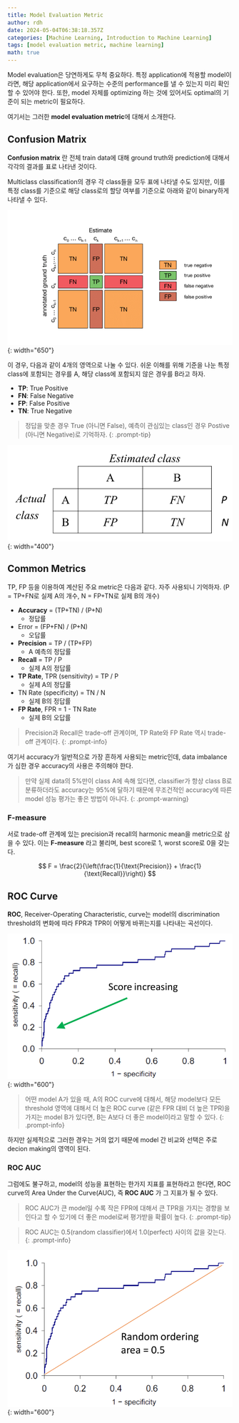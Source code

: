 ```yaml
---
title: Model Evaluation Metric
author: rdh
date: 2024-05-04T06:38:18.357Z
categories: [Machine Learning, Introduction to Machine Learning]
tags: [model evaluation metric, machine learning]
math: true
---
```


Model evaluation은 당연하게도 무척 중요하다. 특정 application에 적용할 model이라면, 해당 application에서 요구하는 수준의 performance를 낼 수 있는지 미리 확인 할 수 있어야 한다. 또한, model 자체를 optimizing 하는 것에 있어서도 optimal의 기준이 되는 metric이 필요하다.

여기서는 그러한 **model evaluation metric**에 대해서 소개한다.

## Confusion Matrix
**Confusion matrix** 란 전체 train data에 대해 ground truth와 prediction에 대해서 각각의 결과를 표로 나타낸 것이다.

Multiclass classification의 경우 각 class들을 모두 표에 나타낼 수도 있지만, 이를 특정 class를 기준으로 해당 class로의 할당 여부를 기준으로 아래와 같이 binary하게 나타낼 수 있다.

![](/assets/img/model-evaluation-metric-01.png){: width="650"}

이 경우, 다음과 같이 4개의 영역으로 나눌 수 있다. 쉬운 이해를 위해 기준을 나눈 특정 class에 포함되는 경우를 A, 해당 class에 포함되지 않은 경우를 B라고 하자.

* **TP**: True Positive
* **FN**: False Negative
* **FP**: False Positive
* **TN**: True Negative

> 정답을 맞춘 경우 True (아니면 False), 예측이 관심있는 class인 경우 Postive (아니면 Negative)로 기억하자.
{: .prompt-tip}

![](/assets/img/model-evaluation-metric-02.png){: width="400"}


## Common Metrics
TP, FP 등을 이용하여 계산된 주요 metric은 다음과 같다. 자주 사용되니 기억하자. (P = TP+FN로 실제 A의 개수, N = FP+TN로 실제 B의 개수)

* **Accuracy** = (TP+TN) / (P+N)
  * 정답률
* Error = (FP+FN) / (P+N)
  * 오답률
* **Precision** = TP / (TP+FP)
  * A 예측의 정답률
* **Recall** = TP / P
  * 실제 A의 정답률
* **TP Rate**, TPR (sensitivity) = TP / P
  * 실제 A의 정답률
* TN Rate (specificity) = TN / N
  * 실제 B의 정답률
* **FP Rate**, FPR = 1 - TN Rate
  * 실제 B의 오답률

> Precision과 Recall은 trade-off 관계이며, TP Rate와 FP Rate 역시 trade-off 관계이다.
{: .prompt-info}

여기서 accuracy가 일반적으로 가장 흔하게 사용되는 metric인데, data imbalance가 심한 경우 accuracy의 사용은 주의해야 한다.

> 만약 실제 data의 5%만이 class A에 속해 있다면, classifier가 항상 class B로 분류하더라도 accuracy는 95%에 달하기 때문에 무조건적인 accuracy에 따른 model 성능 평가는 좋은 방법이 아니다.
{: .prompt-warning}

### F-measure
서로 trade-off 관계에 있는 precision과 recall의 harmonic mean을 metric으로 삼을 수 있다. 이는 **F-measure** 라고 불리며, best score로 1, worst score로 0을 갖는다.

$$
F = \frac{2}{\left(\frac{1}{\text{Precision}} + \frac{1}{\text{Recall}}\right)}
$$

## ROC Curve
**ROC**, Receiver-Operating Characteristic, curve는 model의 discrimination threshold의 변화에 따라 FPR과 TPR이 어떻게 바뀌는지를 나타내는 곡선이다.

![](/assets/img/model-evaluation-metric-03.png){: width="600"}

> 어떤 model A가 있을 때, A의 ROC curve에 대해서, 해당 model보다 모든 threshold 영역에 대해서 더 높은 ROC curve (같은 FPR 대비 더 높은 TPR)을 가지는 model B가 있다면, B는 A보다 더 좋은 model이라고 말할 수 있다.
{: .prompt-info}

하지만 실제적으로 그러한 경우는 거의 없기 때문에 model 간 비교와 선택은 주로 decion making의 영역이 된다.

### ROC AUC
그럼에도 불구하고, model의 성능을 표현하는 한가지 지표를 표현하라고 한다면, ROC curve의 Area Under the Curve(AUC), 즉 **ROC AUC** 가 그 지표가 될 수 있다.

> ROC AUC가 큰 model일 수록 작은 FPR에 대해서 큰 TPR을 가지는 경향을 보인다고 할 수 있기에 더 좋은 model로써 평가받을 확률이 높다.
{: .prompt-tip}

> ROC AUC는 0.5(random classifier)에서 1.0(perfect) 사이의 값을 갖는다.
{: .prompt-info}

![](/assets/img/model-evaluation-metric-04.png){: width="600"}
